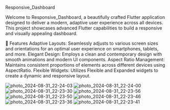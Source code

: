 Responsive_Dashboard

Welcome to Responsive_Dashboard, a beautifully crafted Flutter application designed to deliver a modern, adaptive user experience across all devices. This project showcases advanced Flutter capabilities to build a responsive and visually appealing dashboard.

🌟 Features
Adaptive Layouts: Seamlessly adjusts to various screen sizes and orientations for an optimal user experience on smartphones, tablets, and more.
Elegant Design: Employs a clean and contemporary design with smooth animations and modern UI components.
Aspect Ratio Management: Maintains consistent proportions of elements across different devices using AspectRatio.
Flexible Widgets: Utilizes Flexible and Expanded widgets to create a dynamic and responsive layout.

![photo_2024-08-31_22-24-03](https://github.com/user-attachments/assets/d4ddaf6e-888a-4b47-a1f6-312787e162ab)
![photo_2024-08-31_22-24-00](https://github.com/user-attachments/assets/9870054a-bae5-42c1-b0a5-25a505b3b546)
![photo_2024-08-31_22-23-30](https://github.com/user-attachments/assets/01556672-2b40-4ae5-aadb-36c4978f77cc)
![photo_2024-08-31_22-23-56](https://github.com/user-attachments/assets/247cfae7-60eb-4978-8be1-3c08819cfad7)
![photo_2024-08-31_22-23-50](https://github.com/user-attachments/assets/30a25b83-d1a1-47cb-9ee0-b0faeb564532)
![photo_2024-08-31_22-23-46](https://github.com/user-attachments/assets/4075a7b6-54f0-48ed-b14f-b7c5e88d7716)
![photo_2024-08-31_22-23-36](https://github.com/user-attachments/assets/14581f6b-fc44-4e43-aa6c-1040a58ec53e)
![photo_2024-08-31_22-23-41](https://github.com/user-attachments/assets/aa9b8ebb-7b33-485e-b870-52cb50db90d9)

